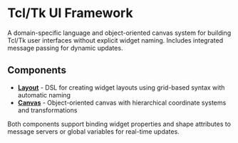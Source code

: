 # Tcl/Tk UI Framework

A domain-specific language and object-oriented canvas system for building Tcl/Tk user interfaces without explicit widget naming. Includes integrated message passing for dynamic updates.

## Components

- **[Layout](Layout.md)** - DSL for creating widget layouts using grid-based syntax with automatic naming
- **[Canvas](Canvas.md)** - Object-oriented canvas with hierarchical coordinate systems and transformations

Both components support binding widget properties and shape attributes to message servers or global variables for real-time updates.